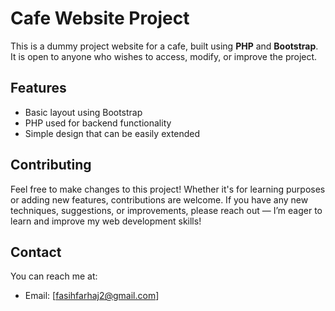 # Cafe Website Project

This is a dummy project website for a cafe, built using **PHP** and **Bootstrap**.  
It is open to anyone who wishes to access, modify, or improve the project.

## Features
- Basic layout using Bootstrap
- PHP used for backend functionality
- Simple design that can be easily extended

## Contributing
Feel free to make changes to this project! Whether it's for learning purposes or adding new features, contributions are welcome. If you have any new techniques, suggestions, or improvements, please reach out — I’m eager to learn and improve my web development skills!

## Contact
You can reach me at:
- Email: [fasihfarhaj2@gmail.com]
